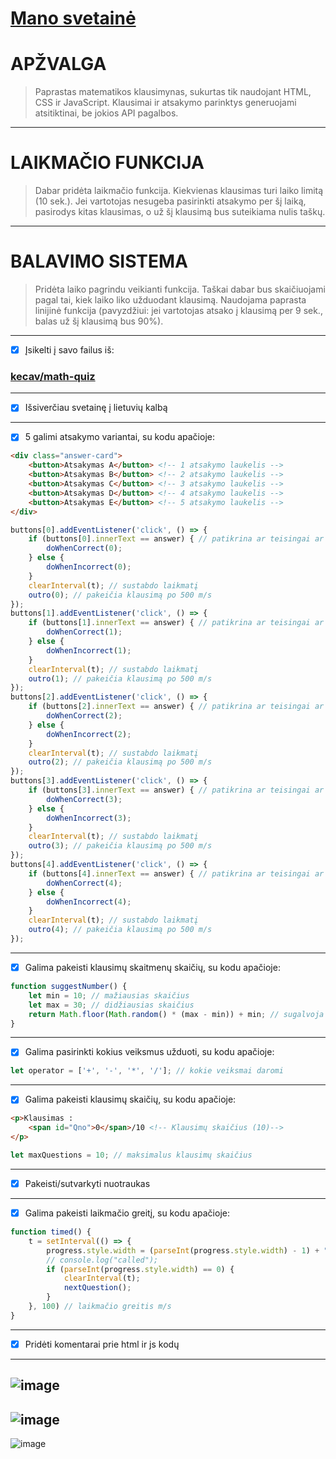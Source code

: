 # [Mano svetainė](https://dairidas.github.io/math-quiz/)
# **APŽVALGA**
> Paprastas matematikos klausimynas, sukurtas tik naudojant HTML, CSS ir JavaScript. Klausimai ir atsakymo parinktys generuojami atsitiktinai, be jokios API pagalbos.
---

# **LAIKMAČIO FUNKCIJA**
> Dabar pridėta laikmačio funkcija. Kiekvienas klausimas turi laiko limitą (10 sek.).
> Jei vartotojas nesugeba pasirinkti atsakymo per šį laiką, pasirodys kitas klausimas, o už šį klausimą bus suteikiama nulis taškų.
---
# **BALAVIMO SISTEMA**
> Pridėta laiko pagrindu veikianti funkcija. Taškai dabar bus skaičiuojami pagal tai, kiek laiko liko užduodant klausimą.
> Naudojama paprasta linijinė funkcija (pavyzdžiui: jei vartotojas atsako į klausimą per 9 sek., balas už šį klausimą bus 90%).
---

- [x] Įsikelti į savo failus iš:

### [kecav/math-quiz](https://github.com/kecav/math-quiz)
---
- [x] Išsiverčiau svetainę į lietuvių kalbą
---
- [x] 5 galimi atsakymo variantai, su kodu apačioje:
```html
<div class="answer-card">
    <button>Atsakymas A</button> <!-- 1 atsakymo laukelis -->
    <button>Atsakymas B</button> <!-- 2 atsakymo laukelis -->
    <button>Atsakymas C</button> <!-- 3 atsakymo laukelis -->
    <button>Atsakymas D</button> <!-- 4 atsakymo laukelis -->
    <button>Atsakymas E</button> <!-- 5 atsakymo laukelis -->
</div>
```
```js
buttons[0].addEventListener('click', () => {
    if (buttons[0].innerText == answer) { // patikrina ar teisingai ar ne
        doWhenCorrect(0);
    } else {
        doWhenIncorrect(0);
    }
    clearInterval(t); // sustabdo laikmatį
    outro(0); // pakeičia klausimą po 500 m/s
});
buttons[1].addEventListener('click', () => {
    if (buttons[1].innerText == answer) { // patikrina ar teisingai ar ne
        doWhenCorrect(1);
    } else {
        doWhenIncorrect(1);
    }
    clearInterval(t); // sustabdo laikmatį
    outro(1); // pakeičia klausimą po 500 m/s
});
buttons[2].addEventListener('click', () => {
    if (buttons[2].innerText == answer) { // patikrina ar teisingai ar ne
        doWhenCorrect(2);
    } else {
        doWhenIncorrect(2);
    }
    clearInterval(t); // sustabdo laikmatį
    outro(2); // pakeičia klausimą po 500 m/s
});
buttons[3].addEventListener('click', () => {
    if (buttons[3].innerText == answer) { // patikrina ar teisingai ar ne
        doWhenCorrect(3);
    } else {
        doWhenIncorrect(3);
    }
    clearInterval(t); // sustabdo laikmatį
    outro(3); // pakeičia klausimą po 500 m/s
});
buttons[4].addEventListener('click', () => {
    if (buttons[4].innerText == answer) { // patikrina ar teisingai ar ne
        doWhenCorrect(4);
    } else {
        doWhenIncorrect(4);
    }
    clearInterval(t); // sustabdo laikmatį
    outro(4); // pakeičia klausimą po 500 m/s
});
```
---
- [x] Galima pakeisti klausimų skaitmenų skaičių, su kodu apačioje:
```js
function suggestNumber() {
    let min = 10; // mažiausias skaičius
    let max = 30; // didžiausias skaičius
    return Math.floor(Math.random() * (max - min)) + min; // sugalvoja random skaičių 0 iki 1, palieka sviekają dalį, sugalvotą skaičių * (max - min) + min
}
```
---
- [x] Galima pasirinkti kokius veiksmus užduoti, su kodu apačioje:
```js
let operator = ['+', '-', '*', '/']; // kokie veiksmai daromi
```
---
- [x] Galima pakeisti klausimų skaičių, su kodu apačioje:
```html
<p>Klausimas :
    <span id="Qno">0</span>/10 <!-- Klausimų skaičius (10)-->
</p>
```
```js
let maxQuestions = 10; // maksimalus klausimų skaičius
```
---
- [x] Pakeisti/sutvarkyti nuotraukas
---
- [x] Galima pakeisti laikmačio greitį, su kodu apačioje:
```js
function timed() {
    t = setInterval(() => {
        progress.style.width = (parseInt(progress.style.width) - 1) + "%";
        // console.log("called");
        if (parseInt(progress.style.width) == 0) {
            clearInterval(t);
            nextQuestion();
        }
    }, 100) // laikmačio greitis m/s
}
```
---
- [x] Pridėti komentarai prie html ir js kodų
---

![image](https://raw.githubusercontent.com/dairidas/math-quiz/master/media/img4.png)
---
![image](https://raw.githubusercontent.com/dairidas/math-quiz/master/media/img5.png)
---
![image](https://raw.githubusercontent.com/dairidas/math-quiz/master/media/img6.png)

